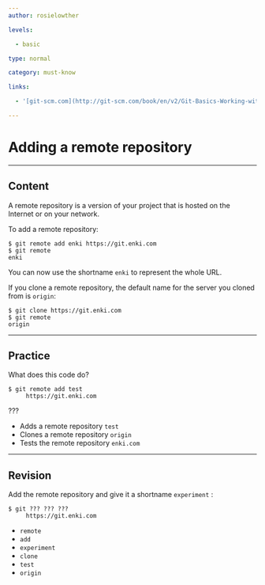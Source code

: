 ```yaml
---
author: rosielowther

levels:

  - basic

type: normal

category: must-know

links:

  - '[git-scm.com](http://git-scm.com/book/en/v2/Git-Basics-Working-with-Remotes)'

---
```


# Adding a remote repository

---
## Content

A remote repository is a version of your project that is hosted on the Internet or on your network.

To add a remote repository:
```
$ git remote add enki https://git.enki.com
$ git remote
enki
```
You can now use the shortname `enki` to represent the whole URL.

If you clone a remote repository, the default name for the server you cloned from is `origin`:
```
$ git clone https://git.enki.com
$ git remote
origin
```

---
## Practice

What does this code do?
```
$ git remote add test
     https://git.enki.com

```
???

* Adds a remote repository `test`
* Clones a remote repository `origin`
* Tests the remote repository `enki.com`

---
## Revision

Add the remote repository and give it a shortname `experiment` :
```
$ git ??? ??? ???
     https://git.enki.com
```

* `remote`
* `add`
* `experiment`
* `clone`
* `test`
* `origin`


